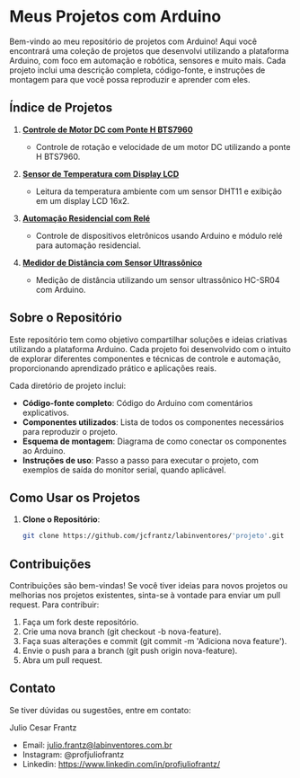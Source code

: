 # Meus Projetos com Arduino

Bem-vindo ao meu repositório de projetos com Arduino! Aqui você encontrará uma coleção de projetos que desenvolvi utilizando a plataforma Arduino, com foco em automação e robótica, sensores e muito mais. Cada projeto inclui uma descrição completa, código-fonte, e instruções de montagem para que você possa reproduzir e aprender com eles.

## Índice de Projetos

1. **[Controle de Motor DC com Ponte H BTS7960](./controle-motor-dc/README.md)**
   - Controle de rotação e velocidade de um motor DC utilizando a ponte H BTS7960.
   
2. **[Sensor de Temperatura com Display LCD](./sensor-temperatura-lcd/README.md)**
   - Leitura da temperatura ambiente com um sensor DHT11 e exibição em um display LCD 16x2.
   
3. **[Automação Residencial com Relé](./automacao-residencial/README.md)**
   - Controle de dispositivos eletrônicos usando Arduino e módulo relé para automação residencial.
   
4. **[Medidor de Distância com Sensor Ultrassônico](./medidor-distancia/README.md)**
   - Medição de distância utilizando um sensor ultrassônico HC-SR04 com Arduino.

## Sobre o Repositório

Este repositório tem como objetivo compartilhar soluções e ideias criativas utilizando a plataforma Arduino. Cada projeto foi desenvolvido com o intuito de explorar diferentes componentes e técnicas de controle e automação, proporcionando aprendizado prático e aplicações reais.

Cada diretório de projeto inclui:

- **Código-fonte completo**: Código do Arduino com comentários explicativos.
- **Componentes utilizados**: Lista de todos os componentes necessários para reproduzir o projeto.
- **Esquema de montagem**: Diagrama de como conectar os componentes ao Arduino.
- **Instruções de uso**: Passo a passo para executar o projeto, com exemplos de saída do monitor serial, quando aplicável.

## Como Usar os Projetos

1. **Clone o Repositório**:
   ```bash
   git clone https://github.com/jcfrantz/labinventores/'projeto'.git

## Contribuições

Contribuições são bem-vindas! Se você tiver ideias para novos projetos ou melhorias nos projetos existentes, sinta-se à vontade para enviar um pull request. Para contribuir:

1. Faça um fork deste repositório.
2. Crie uma nova branch (git checkout -b nova-feature).
3. Faça suas alterações e commit (git commit -m 'Adiciona nova feature').
4. Envie o push para a branch (git push origin nova-feature).
5. Abra um pull request.

## Contato

Se tiver dúvidas ou sugestões, entre em contato:

Julio Cesar Frantz
- Email: julio.frantz@labinventores.com.br
- Instagram: @profjuliofrantz
- Linkedin: https://www.linkedin.com/in/profjuliofrantz/
